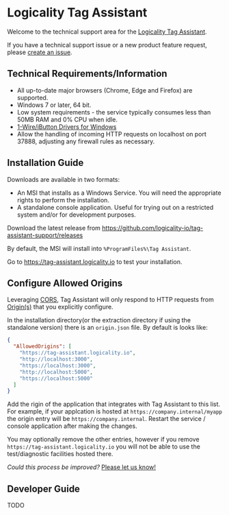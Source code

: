 # Logicality Tag Assistant

Welcome to the technical support area for the [Logicality Tag Assistant](https://tag-assistant.logicality.io). 

If you have a technical support issue or a new product feature request, please [create an issue](https://github.com/logicality-io/tag-assistant-support/issues/new).

## Technical Requirements/Information

- All up-to-date major browsers (Chrome, Edge and Firefox) are supported.
- Windows 7 or later, 64 bit.
- Low system requirements - the service typically consumes less than 50MB RAM and 0% CPU when idle.
- [1-Wire/iButton Drivers for Windows](https://www.maximintegrated.com/en/products/ibutton-one-wire/one-wire/software-tools/drivers/download-1-wire-ibutton-drivers-for-windows.html)
- Allow the handling of incoming HTTP requests on localhost on port 37888, adjusting any firewall rules as necessary.

## Installation Guide

Downloads are available in two formats:

- An MSI that installs as a Windows Service. You will need the appropriate rights to perform the installation.
- A standalone console application. Useful for trying out on a restricted system and/or for development purposes.
  
Download the latest release from https://github.com/logicality-io/tag-assistant-support/releases

By default, the MSI will install into `%ProgramFiles%\Tag Assistant`.

Go to https://tag-assistant.logicality.io to test your installation.

## Configure Allowed Origins

Leveraging [CORS](https://en.wikipedia.org/wiki/Cross-origin_resource_sharing), Tag Assistant will only respond to
HTTP requests from [Origin(s)](https://developer.mozilla.org/en-US/docs/Web/HTTP/Headers/Origin) that you explicitly configure.

In the installation directory(or the extraction directory if using the standalone version) there is an `origin.json` file. 
By default is looks like:

```json
{
  "AllowedOrigins": [
    "https://tag-assistant.logicality.io",
    "http://localhost:3000",
    "https://localhost:3000",
    "http://localhost:5000",
    "https://localhost:5000"
  ]
}
```

Add the rigin of the application that integrates with Tag Assistant to this list. For example, if your applcation is hosted
at `https://company.internal/myapp` the origin entry will be `https://company.internal`. Restart the service / console application 
after making the changes. 

You may optionally remove the other entries, however if you remove `https://tag-assistant.logicality.io`
you will not be able to use the test/diagnostic facilities hosted there. 

_Could this process be improved?_ [Please let us know!](https://github.com/logicality-io/tag-assistant-support/issues/new)

## Developer Guide

TODO
